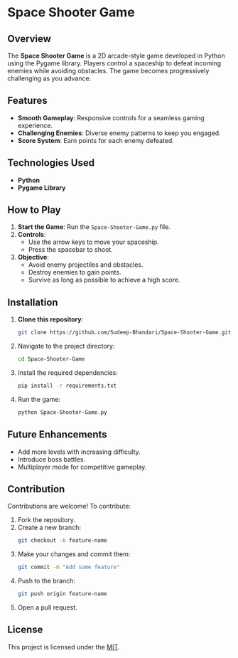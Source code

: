 # Space Shooter Game

## Overview

The **Space Shooter Game** is a 2D arcade-style game developed in Python using the Pygame library. Players control a spaceship to defeat incoming enemies while avoiding obstacles. The game becomes progressively challenging as you advance.

## Features

- **Smooth Gameplay**: Responsive controls for a seamless gaming experience.
- **Challenging Enemies**: Diverse enemy patterns to keep you engaged.
- **Score System**: Earn points for each enemy defeated.

## Technologies Used

- **Python**
- **Pygame Library**

## How to Play

1. **Start the Game**: Run the `Space-Shooter-Game.py` file.
2. **Controls**:
   - Use the arrow keys to move your spaceship.
   - Press the spacebar to shoot.
3. **Objective**:
   - Avoid enemy projectiles and obstacles.
   - Destroy enemies to gain points.
   - Survive as long as possible to achieve a high score.

## Installation

1. **Clone this repository**:
   ```bash
   git clone https://github.com/Sudeep-Bhandari/Space-Shooter-Game.git
2. Navigate to the project directory:
   ```bash
   cd Space-Shooter-Game
3. Install the required dependencies:
   ```bash
   pip install -r requirements.txt
4. Run the game:
   ```bash
   python Space-Shooter-Game.py

## Future Enhancements
   - Add more levels with increasing difficulty.
   - Introduce boss battles.
   - Multiplayer mode for competitive gameplay.
    
## Contribution
Contributions are welcome! To contribute:
1. Fork the repository.
2. Create a new branch:
   ```bash
   git checkout -b feature-name
3. Make your changes and commit them:
   ```bash
   git commit -m "Add some feature"
4. Push to the branch:
   ```bash
   git push origin feature-name
5. Open a pull request.
   
## License
This project is licensed under the [MIT](https://choosealicense.com/licenses/mit/).
